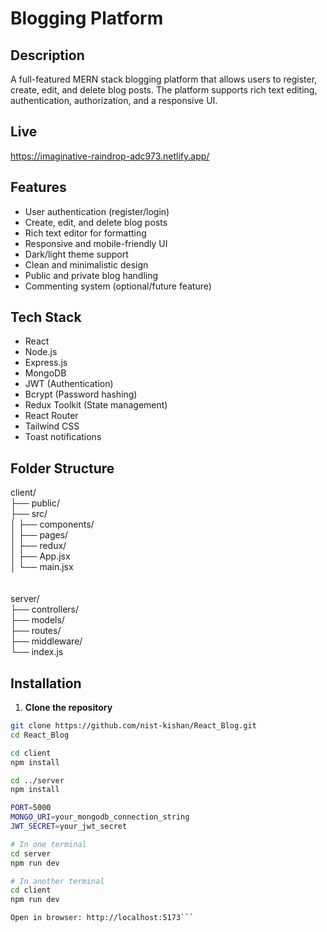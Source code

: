 # Blogging Platform

## Description
A full-featured MERN stack blogging platform that allows users to register, create, edit, and delete blog posts. The platform supports rich text editing, authentication, authorization, and a responsive UI.

## Live
https://imaginative-raindrop-adc973.netlify.app/

## Features

- User authentication (register/login)
- Create, edit, and delete blog posts
- Rich text editor for formatting
- Responsive and mobile-friendly UI
- Dark/light theme support
- Clean and minimalistic design
- Public and private blog handling
- Commenting system (optional/future feature)

## Tech Stack

- React
- Node.js
- Express.js
- MongoDB
- JWT (Authentication)
- Bcrypt (Password hashing)
- Redux Toolkit (State management)
- React Router
- Tailwind CSS
- Toast notifications

## Folder Structure

client/<br>
├── public/<br>
├── src/<br>
│ ├── components/<br>
│ ├── pages/<br>
│ ├── redux/<br>
│ ├── App.jsx<br>
│ └── main.jsx<br><br><br>
server/<br>
├── controllers/<br>
├── models/<br>
├── routes/<br>
├── middleware/<br>
└── index.js<br>


## Installation

1. **Clone the repository**

```bash
git clone https://github.com/nist-kishan/React_Blog.git
cd React_Blog

cd client
npm install

cd ../server
npm install

PORT=5000
MONGO_URI=your_mongodb_connection_string
JWT_SECRET=your_jwt_secret

# In one terminal
cd server
npm run dev

# In another terminal
cd client
npm run dev

Open in browser: http://localhost:5173```
